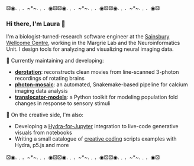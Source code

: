 ⚄◉․﹒．~*~․﹒．◉⚄⚄◉․﹒．~*~․﹒．◉⚄⚄◉․﹒．~*~․﹒．◉⚄  
### Hi there, I'm Laura 👋

I'm a biologist-turned-research software engineer at the [Sainsbury Wellcome Centre](https://www.sainsburywellcome.org/web/), working in the Margrie Lab and the Neuroinformatics Unit. I design tools for analyzing and visualizing neural imaging data.

🧠 Currently maintaining and developing:
- [**derotation**](https://github.com/neuroinformatics-unit/derotation): reconstructs clean movies from line-scanned 3-photon recordings of rotating brains  
- [**photon-mosaic**](https://github.com/neuroinformatics-unit/photon-mosaic): an automated, Snakemake-based pipeline for calcium imaging data analysis  
- [**translocator-models**](https://github.com/neuroinformatics-unit/translocator-models): a Python toolkit for modeling population fold changes in response to sensory stimuli


🌱 On the creative side, I'm also:
- Developing a [Hydra-for-Jupyter](https://github.com/lauraporta/hydra-jupyter) integration to live-code generative visuals from notebooks  
- Writing a small catalogue of [creative coding](https://github.com/lauraporta/creative-coding) scripts examples with Hydra, p5.js and more

⚄◉․﹒．~*~․﹒．◉⚄⚄◉․﹒．~*~․﹒．◉⚄⚄◉․﹒．~*~․﹒．◉⚄
